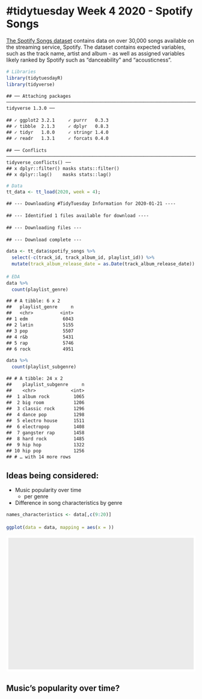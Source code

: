 \#tidytuesday Week 4 2020 - Spotify Songs
================

[The Spotify Songs
dataset](https://github.com/rfordatascience/tidytuesday/blob/master/data/2020/2020-01-21/readme.md)
contains data on over 30,000 songs available on the streaming service,
Spotify. The dataset contains expected variables, such as the track
name, artist and album - as well as assigned variables likely ranked by
Spotify such as “danceability” and “acousticness”.

``` r
# Libraries
library(tidytuesdayR)
library(tidyverse)
```

    ## ── Attaching packages ────────────────────────────────────────────────────────────────────────────────────────────────────────────────────────────────────────────── tidyverse 1.3.0 ──

    ## ✓ ggplot2 3.2.1     ✓ purrr   0.3.3
    ## ✓ tibble  2.1.3     ✓ dplyr   0.8.3
    ## ✓ tidyr   1.0.0     ✓ stringr 1.4.0
    ## ✓ readr   1.3.1     ✓ forcats 0.4.0

    ## ── Conflicts ───────────────────────────────────────────────────────────────────────────────────────────────────────────────────────────────────────────────── tidyverse_conflicts() ──
    ## x dplyr::filter() masks stats::filter()
    ## x dplyr::lag()    masks stats::lag()

``` r
# Data
tt_data <- tt_load(2020, week = 4); 
```

    ## --- Downloading #TidyTuesday Information for 2020-01-21 ----

    ## --- Identified 1 files available for download ----

    ## --- Downloading files ---

    ## --- Download complete ---

``` r
data <- tt_data$spotify_songs %>%
  select(-c(track_id, track_album_id, playlist_id)) %>%
  mutate(track_album_release_date = as.Date(track_album_release_date))

# EDA
data %>%
  count(playlist_genre)
```

    ## # A tibble: 6 x 2
    ##   playlist_genre     n
    ##   <chr>          <int>
    ## 1 edm             6043
    ## 2 latin           5155
    ## 3 pop             5507
    ## 4 r&b             5431
    ## 5 rap             5746
    ## 6 rock            4951

``` r
data %>%
  count(playlist_subgenre)
```

    ## # A tibble: 24 x 2
    ##    playlist_subgenre     n
    ##    <chr>             <int>
    ##  1 album rock         1065
    ##  2 big room           1206
    ##  3 classic rock       1296
    ##  4 dance pop          1298
    ##  5 electro house      1511
    ##  6 electropop         1408
    ##  7 gangster rap       1458
    ##  8 hard rock          1485
    ##  9 hip hop            1322
    ## 10 hip pop            1256
    ## # … with 14 more rows

## Ideas being considered:

  - Music popularity over time
      - per genre
  - Difference in song characteristics by genre

<!-- end list -->

``` r
names_characteristics <- data[,c(9:20)]

ggplot(data = data, mapping = aes(x = ))
```

![](week4_nb_files/figure-gfm/Song%20characteristics-1.png)<!-- -->

## Music’s popularity over time?
